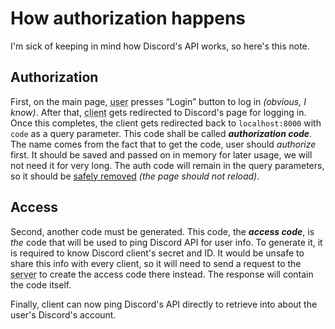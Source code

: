 # How authorization happens

I'm sick of keeping in mind how Discord's API works, so here's this note.

## Authorization
First, on the main page, <abbr title="Human operating the client">user</abbr> presses “Login” button to log in *(obvious, I know)*. After that, <abbr title="Usually a web browser">client</abbr> gets redirected to Discord's page for logging in. Once this completes, the client gets redirected back to `localhost:8000` with `code` as a query parameter. This code shall be called ***authorization code***. The name comes from the fact that to get the code, user should *authorize* first. It should be saved and passed on in memory for later usage, we will not need it for very long. The auth code will remain in the query parameters, so it should be [safely removed](https://stackoverflow.com/questions/22753052/remove-url-parameters-without-refreshing-page) *(the page should not reload)*.

## Access
Second, another code must be generated. This code, the ***access code***, is *the* code that will be used to ping Discord API for user info. To generate it, it is required to know Discord client's secret and ID. It would be unsafe to share this info with every client, so it will need to send a request to the <abbr title="Machine that hosts frontend and backend code">server</abbr> to create the access code there instead. The response will contain the code itself.

Finally, client can now ping Discord's API directly to retrieve into about the user's Discord's account.

